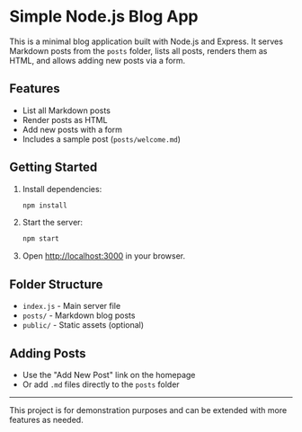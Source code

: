 # Simple Node.js Blog App

This is a minimal blog application built with Node.js and Express. It serves Markdown posts from the `posts` folder, lists all posts, renders them as HTML, and allows adding new posts via a form.

## Features

- List all Markdown posts
- Render posts as HTML
- Add new posts with a form
- Includes a sample post (`posts/welcome.md`)

## Getting Started

1. Install dependencies:
   ```sh
   npm install
   ```
2. Start the server:
   ```sh
   npm start
   ```
3. Open [http://localhost:3000](http://localhost:3000) in your browser.

## Folder Structure

- `index.js` - Main server file
- `posts/` - Markdown blog posts
- `public/` - Static assets (optional)

## Adding Posts

- Use the "Add New Post" link on the homepage
- Or add `.md` files directly to the `posts` folder

---

This project is for demonstration purposes and can be extended with more features as needed.
